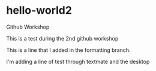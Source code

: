 
# hello-world2
Github Workshop


This is a test during the 2nd github workshop

This is a line that I added in the formatting branch.

I'm adding a line of test through textmate and the desktop
